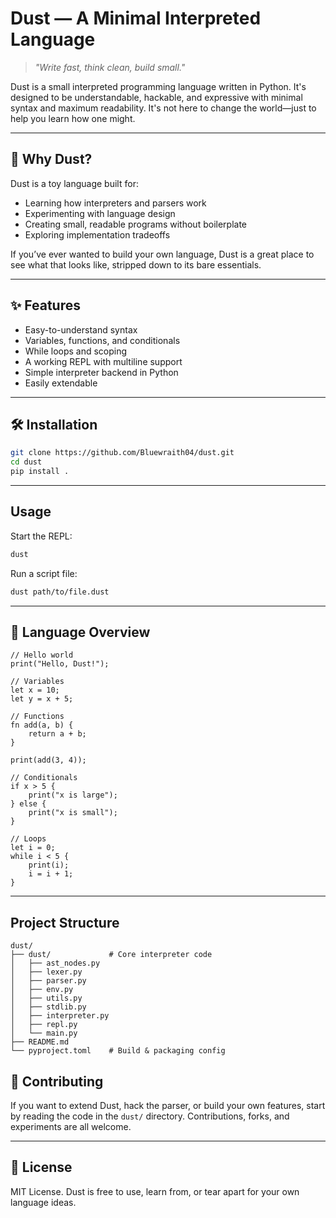 # Dust — A Minimal Interpreted Language

> *"Write fast, think clean, build small."*

Dust is a small interpreted programming language written in Python. It's designed to be understandable, hackable, and expressive with minimal syntax and maximum readability. It's not here to change the world—just to help you learn how one might.

---

## 🚀 Why Dust?

Dust is a toy language built for:

- Learning how interpreters and parsers work
- Experimenting with language design
- Creating small, readable programs without boilerplate
- Exploring implementation tradeoffs

If you’ve ever wanted to build your own language, Dust is a great place to see what that looks like, stripped down to its bare essentials.

---

## ✨ Features

- Easy-to-understand syntax
- Variables, functions, and conditionals
- While loops and scoping
- A working REPL with multiline support
- Simple interpreter backend in Python
- Easily extendable

---

## 🛠 Installation

```bash
git clone https://github.com/Bluewraith04/dust.git
cd dust
pip install .
````
---

## Usage

Start the REPL:

```bash
dust
```

Run a script file:

```bash
dust path/to/file.dust
```

---

## 📘 Language Overview

```dust
// Hello world
print("Hello, Dust!");

// Variables
let x = 10;
let y = x + 5;

// Functions
fn add(a, b) {
    return a + b;
}

print(add(3, 4));

// Conditionals
if x > 5 {
    print("x is large");
} else {
    print("x is small");
}

// Loops
let i = 0;
while i < 5 {
    print(i);
    i = i + 1;
}
```

---

## Project Structure

```text
dust/
├── dust/             # Core interpreter code
│   ├── ast_nodes.py
│   ├── lexer.py
│   ├── parser.py
│   ├── env.py
│   ├── utils.py
│   ├── stdlib.py
│   ├── interpreter.py
│   ├── repl.py
│   └── main.py
├── README.md
└── pyproject.toml    # Build & packaging config
```


## 🙌 Contributing

If you want to extend Dust, hack the parser, or build your own features, start by reading the code in the `dust/` directory. Contributions, forks, and experiments are all welcome.

---

## 📄 License

MIT License. Dust is free to use, learn from, or tear apart for your own language ideas.

